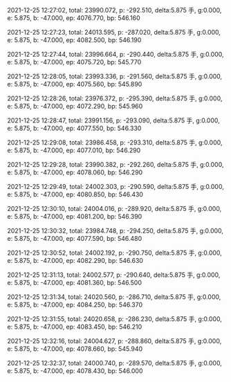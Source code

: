 2021-12-25 12:27:02, total: 23990.072, p: -292.510, delta:5.875 手, g:0.000, e: 5.875, b: -47.000, ep: 4076.770, bp: 546.160

2021-12-25 12:27:23, total: 24013.595, p: -287.020, delta:5.875 手, g:0.000, e: 5.875, b: -47.000, ep: 4082.500, bp: 546.190

2021-12-25 12:27:44, total: 23996.664, p: -290.440, delta:5.875 手, g:0.000, e: 5.875, b: -47.000, ep: 4075.720, bp: 545.770

2021-12-25 12:28:05, total: 23993.336, p: -291.560, delta:5.875 手, g:0.000, e: 5.875, b: -47.000, ep: 4075.560, bp: 545.890

2021-12-25 12:28:26, total: 23976.372, p: -295.390, delta:5.875 手, g:0.000, e: 5.875, b: -47.000, ep: 4072.290, bp: 545.960

2021-12-25 12:28:47, total: 23991.156, p: -293.090, delta:5.875 手, g:0.000, e: 5.875, b: -47.000, ep: 4077.550, bp: 546.330

2021-12-25 12:29:08, total: 23986.458, p: -293.310, delta:5.875 手, g:0.000, e: 5.875, b: -47.000, ep: 4077.010, bp: 546.290

2021-12-25 12:29:28, total: 23990.382, p: -292.260, delta:5.875 手, g:0.000, e: 5.875, b: -47.000, ep: 4078.060, bp: 546.290

2021-12-25 12:29:49, total: 24002.303, p: -290.590, delta:5.875 手, g:0.000, e: 5.875, b: -47.000, ep: 4080.850, bp: 546.430

2021-12-25 12:30:10, total: 24004.016, p: -289.920, delta:5.875 手, g:0.000, e: 5.875, b: -47.000, ep: 4081.200, bp: 546.390

2021-12-25 12:30:32, total: 23984.748, p: -294.250, delta:5.875 手, g:0.000, e: 5.875, b: -47.000, ep: 4077.590, bp: 546.480

2021-12-25 12:30:52, total: 24002.192, p: -290.750, delta:5.875 手, g:0.000, e: 5.875, b: -47.000, ep: 4082.290, bp: 546.630

2021-12-25 12:31:13, total: 24002.577, p: -290.640, delta:5.875 手, g:0.000, e: 5.875, b: -47.000, ep: 4081.360, bp: 546.500

2021-12-25 12:31:34, total: 24020.560, p: -286.710, delta:5.875 手, g:0.000, e: 5.875, b: -47.000, ep: 4084.250, bp: 546.370

2021-12-25 12:31:55, total: 24020.658, p: -286.230, delta:5.875 手, g:0.000, e: 5.875, b: -47.000, ep: 4083.450, bp: 546.210

2021-12-25 12:32:16, total: 24004.627, p: -288.860, delta:5.875 手, g:0.000, e: 5.875, b: -47.000, ep: 4078.660, bp: 545.940

2021-12-25 12:32:37, total: 24000.740, p: -289.570, delta:5.875 手, g:0.000, e: 5.875, b: -47.000, ep: 4078.430, bp: 546.000
